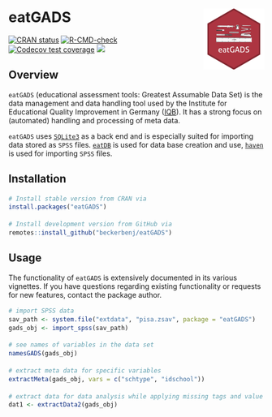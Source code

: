 # eatGADS <a href="https://beckerbenj.github.io/eatGADS/"><img src="man/figures/logo.png" align="right" height="120" alt="eatGADS website" /></a>

<!-- badges: start -->
[![CRAN status](https://www.r-pkg.org/badges/version/eatGADS)](https://CRAN.R-project.org/package=eatGADS)
[![R-CMD-check](https://github.com/beckerbenj/eatGADS/workflows/R-CMD-check/badge.svg)](https://github.com/beckerbenj/eatGADS/actions)
[![Codecov test coverage](https://codecov.io/gh/beckerbenj/eatGADS/branch/master/graph/badge.svg)](https://app.codecov.io/gh/beckerbenj/eatGADS?branch=master)
[![](http://cranlogs.r-pkg.org/badges/grand-total/eatGADS?color=blue)](https://cran.r-project.org/package=eatGADS)

<!-- badges: end -->

## Overview

`eatGADS` (educational assessment tools: Greatest Assumable Data Set) is the data management and data handling tool used by the Institute for Educational Quality Improvement in Germany ([IQB](https://www.iqb.hu-berlin.de/)). It has a strong focus on (automated) handling and processing of meta data. 

`eatGADS` uses [`SQLite3`](https://www.sqlite.org/index.html) as a back end and is especially suited for importing data stored as `SPSS` files. [`eatDB`](https://github.com/beckerbenj/eatDB) is used for data base creation and use, [`haven`](https://github.com/tidyverse/haven) is used for importing `SPSS` files.

## Installation

```R
# Install stable version from CRAN via
install.packages("eatGADS")

# Install development version from GitHub via
remotes::install_github("beckerbenj/eatGADS")
```

## Usage

The functionality of `eatGADS` is extensively documented in its various vignettes. If you have questions regarding existing functionality or requests for new features, contact the package author.

```R
# import SPSS data
sav_path <- system.file("extdata", "pisa.zsav", package = "eatGADS")
gads_obj <- import_spss(sav_path)

# see names of variables in the data set
namesGADS(gads_obj)

# extract meta data for specific variables
extractMeta(gads_obj, vars = c("schtype", "idschool"))

# extract data for data analysis while applying missing tags and value labels
dat1 <- extractData2(gads_obj)
```

